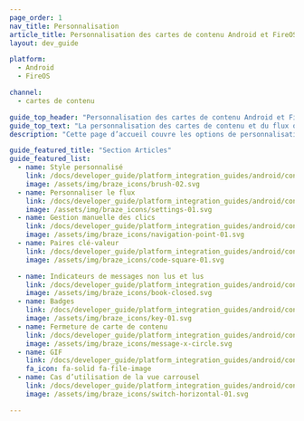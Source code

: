 ```yaml
---
page_order: 1
nav_title: Personnalisation
article_title: Personnalisation des cartes de contenu Android et FireOS
layout: dev_guide

platform:
  - Android
  - FireOS

channel:
  - cartes de contenu

guide_top_header: "Personnalisation des cartes de contenu Android et FireOS"
guide_top_text: "La personnalisation des cartes de contenu et du flux qui les contient doit être effectuée pendant le processus d’intégration. Avant de personnaliser, les développeurs devraient travailler avec leur équipe marketing pour déterminer quelle approche de personnalisation convient le mieux aux besoins de votre marque. Chez Braze, nous mettons en évidence trois approches de personnalisation en fonction du niveau d’effort et de flexibilité associés fournis : ramper, marcher ou courir. Apprenez-en plus sur ces <a href='/docs/user_guide/message_building_by_channel/content_cards/customize/#customization-approaches'>approches de personnalisation</a> dans notre guide de l’utilisateur."
description: "Cette page d’accueil couvre les options de personnalisation de carte de contenu du SDK Braze pour Android et FireOS."

guide_featured_title: "Section Articles"
guide_featured_list:
  - name: Style personnalisé
    link: /docs/developer_guide/platform_integration_guides/android/content_cards/customization/custom_styling/
    image: /assets/img/braze_icons/brush-02.svg
  - name: Personnaliser le flux
    link: /docs/developer_guide/platform_integration_guides/android/content_cards/customization/default_feed/
    image: /assets/img/braze_icons/settings-01.svg
  - name: Gestion manuelle des clics
    link: /docs/developer_guide/platform_integration_guides/android/content_cards/customization/handling_clicks_manually/
    image: /assets/img/braze_icons/navigation-point-01.svg
  - name: Paires clé-valeur
    link: /docs/developer_guide/platform_integration_guides/android/content_cards/customization/key_value_pairs/
    image: /assets/img/braze_icons/code-square-01.svg

  - name: Indicateurs de messages non lus et lus
    link: /docs/developer_guide/platform_integration_guides/android/content_cards/customization/read_and_unread/
    image: /assets/img/braze_icons/book-closed.svg
  - name: Badges
    link: /docs/developer_guide/platform_integration_guides/android/content_cards/customization/badges/
    image: /assets/img/braze_icons/key-01.svg
  - name: Fermeture de carte de contenu
    link: /docs/developer_guide/platform_integration_guides/android/content_cards/customization/swipe_to_dismiss/
    image: /assets/img/braze_icons/message-x-circle.svg
  - name: GIF
    link: /docs/developer_guide/platform_integration_guides/android/content_cards/customization/GIFs/
    fa_icon: fa-solid fa-file-image
  - name: Cas d’utilisation de la vue carrousel
    link: /docs/developer_guide/platform_integration_guides/android/content_cards/customization/use_cases/carousel_view/
    image: /assets/img/braze_icons/switch-horizontal-01.svg

---
```

<br><br>
